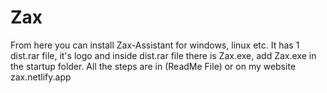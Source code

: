 # Zax
From here you can install Zax-Assistant for windows, linux etc. It has 1 dist.rar file, it's logo and inside dist.rar file there is Zax.exe, add Zax.exe in the startup folder. All the steps are in (ReadMe File) or on my website zax.netlify.app
